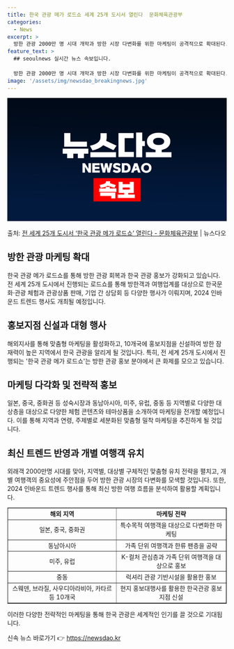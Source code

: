 ```yaml
---
title: 한국 관광 메가 로드쇼 세계 25개 도시서 열린다  문화체육관광부
categories:
  - News
excerpt: >
  방한 관광 2000만 명 시대 개막과 방한 시장 다변화를 위한 마케팅이 공격적으로 확대된다. 문화체육관광부는…
feature_text: >
  ## seoulnews 실시간 뉴스 속보입니다.

  방한 관광 2000만 명 시대 개막과 방한 시장 다변화를 위한 마케팅이 공격적으로 확대된다. 문화체육관광부는…
image: '/assets/img/newsdao_breakingnews.jpg'
---
```


![뉴스다오 속보](/assets/img/newsdao_breakingnews.jpg)

<p>출처: <a href="https://newsdao.kr/3044" rel="dofollow">전 세계 25개 도시서 ‘한국 관광 메가 로드쇼’ 열린다 - 문화체육관광부</a> | 뉴스다오</p>

<h2 data-ke-size="size26">방한 관광 마케팅 확대</h2>
<p data-ke-size="size16">한국 관광 메가 로드쇼를 통해 방한 관광 회복과 한국 관광 홍보가 강화되고 있습니다. 전 세계 25개 도시에서 진행되는 로드쇼를 통해 방한객과 여행업계를 대상으로 한국문화·관광 체험과 관광상품 판매, 기업 간 상담회 등 다양한 행사가 이뤄지며, 2024 인바운드 트렌드 행사도 개최될 예정입니다.</p>

<h2 data-ke-size="size26">홍보지점 신설과 대형 행사</h2>
<p data-ke-size="size16">해외지사를 통해 맞춤형 마케팅을 활성화하고, 10개국에 홍보지점을 신설하여 방한 잠재력이 높은 지역에서 한국 관광을 알리게 될 것입니다. 특히, 전 세계 25개 도시에서 진행되는 '한국 관광 메가 로드쇼'는 방한 관광 홍보 분야에서 큰 화제를 모으고 있습니다.</p>

<h2 data-ke-size="size26">마케팅 다각화 및 전략적 홍보</h2>
<p data-ke-size="size16">일본, 중국, 중화권 등 성숙시장과 동남아시아, 미주, 유럽, 중동 등 지역별로 다양한 대상층을 대상으로 다양한 체험 콘텐츠와 테마상품을 소개하여 마케팅을 전개할 예정입니다. 이를 통해 지역과 연령, 주제별로 세분화된 맞춤형 밀착 마케팅을 추진하게 될 것입니다.</p>

<h2 data-ke-size="size26">최신 트렌드 반영과 개별 여행객 유치</h2>
<p data-ke-size="size16">외래객 2000만명 시대를 맞아, 지역별, 대상별 구체적인 맞춤형 유치 전략을 펼치고, 개별 여행객의 중요성에 주안점을 두어 방한 관광 시장의 다변화를 모색할 것입니다. 또한, 2024 인바운드 트렌드 행사를 통해 최신 방한 여행 흐름을 분석하여 활용할 계획입니다.</p>

<table style="width: 100%;" border="1">
<tbody>
<tr>
<td style="text-align: center; height: 17px;"><b>해외 지역</b></td>
<td style="text-align: center; height: 17px;"><b>마케팅 전략</b></td>
</tr>
<tr>
<td style="text-align: center; height: 17px;">일본, 중국, 중화권</td>
<td style="text-align: center; height: 17px;">특수목적 여행객을 대상으로 다변화한 마케팅</td>
</tr>
<tr>
<td style="text-align: center; height: 17px;">동남아시아</td>
<td style="text-align: center; height: 17px;">가족 단위 여행객과 한류 팬층을 공략</td>
</tr>
<tr>
<td style="text-align: center; height: 17px;">미주, 유럽</td>
<td style="text-align: center; height: 17px;">K-컬처 관심층과 가족 단위 여행객을 대상으로 홍보</td>
</tr>
<tr>
<td style="text-align: center; height: 17px;">중동</td>
<td style="text-align: center; height: 17px;">럭셔리 관광 기반시설을 활용한 홍보</td>
</tr>
<tr>
<td style="text-align: center; height: 17px;">스웨덴, 브라질, 사우디아라비아, 카타르 등 10개국</td>
<td style="text-align: center; height: 17px;">현지 홍보대행사를 활용한 한국관광 홍보지점 신설</td>
</tr>
</tbody>
</table>
<p data-ke-size="size16">이러한 다양한 전략적인 마케팅을 통해 한국 관광은 세계적인 인기를 끌 것으로 기대됩니다.</p>
 

신속 뉴스 바로가기 👉 <a href="https://newsdao.kr" rel="dofollow">https://newsdao.kr</a>


